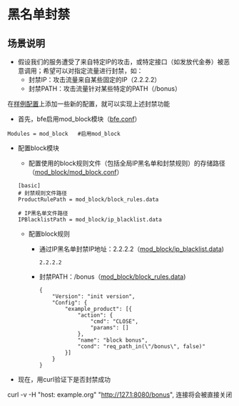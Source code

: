 # 黑名单封禁

## 场景说明

* 假设我们的服务遭受了来自特定IP的攻击，或特定接口（如发放代金券）被恶意调用；希望可以对指定流量进行封禁，如：
  * 封禁IP：攻击流量来自某些固定的IP（2.2.2.2）
  * 封禁PATH：攻击流量针对某些特定的PATH（/bonus）

在[样例配置](../../../conf/)上添加一些新的配置，就可以实现上述封禁功能

* 首先，bfe启用mod_block模块（[bfe.conf](../../../conf/bfe.conf)）

```
Modules = mod_block   #启用mod_block
```

* 配置block模块
  
  * 配置使用的block规则文件（包括全局IP黑名单和封禁规则）的存储路径（[mod_block/mod_block.conf](../../../conf/mod_block/mod_block.conf)）
  
  ```
  [basic]
  # 封禁规则文件路径
  ProductRulePath = mod_block/block_rules.data
  
  # IP黑名单文件路径
  IPBlacklistPath = mod_block/ip_blacklist.data
  ```
  
  * 配置block规则
  
    * 通过IP黑名单封禁IP地址：2.2.2.2（[mod_block/ip_blacklist.data](../../../conf/mod_block/ip_blacklist.data))
  
      ```
      2.2.2.2
      ```
  
    * 封禁PATH：/bonus（[mod_block/block_rules.data](../../../conf/mod_block/block_rules.data))
  
      ```
      {
          "Version": "init version",
          "Config": {
              "example_product": [{
                  "action": {
                      "cmd": "CLOSE",
                      "params": []
                  },
                  "name": "block bonus",
                  "cond": "req_path_in(\"/bonus\", false)"
              }]
          }
      }
      ```

* 现在，用curl验证下是否封禁成功

curl -v -H "host: example.org" "http://127.1:8080/bonus", 连接将会被直接关闭
